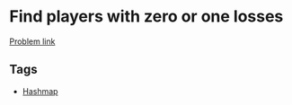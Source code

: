 # Find players with zero or one losses

[Problem link](https://leetcode.com/problems/find-players-with-zero-or-one-losses/)

## Tags

* [Hashmap](/README.md#Hashmap)
